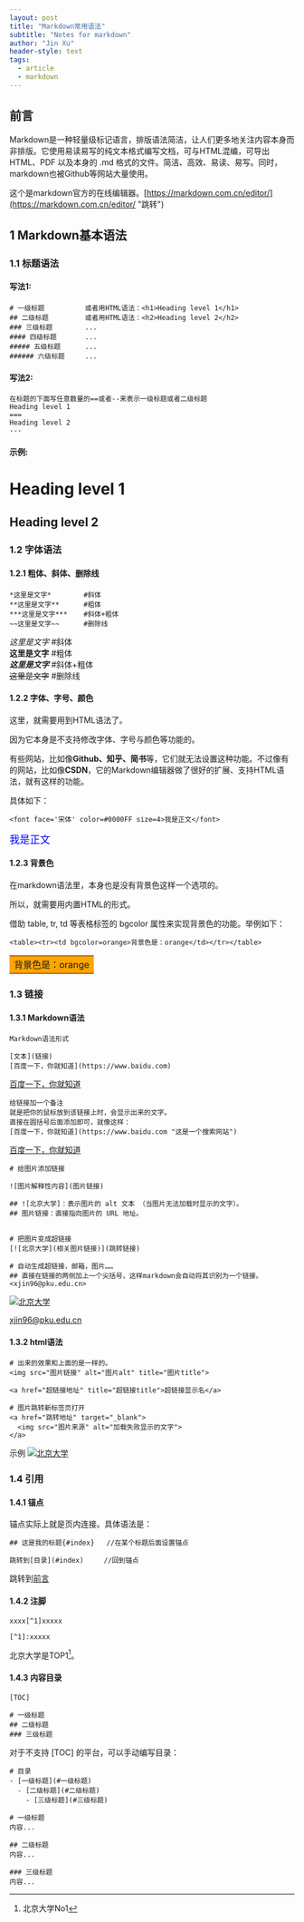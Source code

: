 ```yaml
---
layout: post
title: "Markdown常用语法"
subtitle: "Notes for markdown"
author: "Jin Xu"
header-style: text
tags:
  - article
  - markdown
---
```


## 前言   

Markdown是一种轻量级标记语言，排版语法简洁，让人们更多地关注内容本身而非排版。它使用易读易写的纯文本格式编写文档，可与HTML混编，可导出 HTML、PDF 以及本身的 .md 格式的文件。简洁、高效、易读、易写。同时，markdown也被Github等网站大量使用。

这个是markdown官方的在线编辑器。[https://markdown.com.cn/editor/](https://markdown.com.cn/editor/ "跳转")

## 1 Markdown基本语法      
### 1.1 标题语法  
#### 写法1:
```
# 一级标题          或者用HTML语法：<h1>Heading level 1</h1>
## 二级标题         或者用HTML语法：<h2>Heading level 2</h2>
### 三级标题        ...
#### 四级标题       ...
##### 五级标题      ...
###### 六级标题     ...
```
#### 写法2:
```
在标题的下面写任意数量的==或者--来表示一级标题或者二级标题
Heading level 1
===
Heading level 2
---
```
#### 示例:  

Heading level 1
===

Heading level 2
---

### 1.2 字体语法

#### 1.2.1 粗体、斜体、删除线
```
*这里是文字*        #斜体     
**这里是文字**      #粗体  
***这里是文字***    #斜体+粗体    
~~这里是文字~~      #删除线  
```
*这里是文字*        #斜体     
<br> **这里是文字**      #粗体      
<br> ***这里是文字***    #斜体+粗体    
<br> ~~这里是文字~~      #删除线      

#### 1.2.2 字体、字号、颜色
这里，就需要用到HTML语法了。

因为它本身是不支持修改字体、字号与颜色等功能的。

有些网站，比如像**Github、知乎、简书**等，它们就无法设置这种功能。不过像有的网站，比如像**CSDN**，它的Markdown编辑器做了很好的扩展、支持HTML语法，就有这样的功能。

具体如下：
```
<font face='宋体' color=#0000FF size=4>我是正文</font>   
```
<font face='宋体' color=#0000FF size=4>我是正文</font>    

#### 1.2.3 背景色
在markdown语法里，本身也是没有背景色这样一个选项的。

所以，就需要用内置HTML的形式。

借助 table, tr, td 等表格标签的 bgcolor 属性来实现背景色的功能。举例如下：

```
<table><tr><td bgcolor=orange>背景色是：orange</td></tr></table>
```
<table><tr><td bgcolor=orange>背景色是：orange</td></tr></table>

### 1.3 链接
#### 1.3.1 Markdown语法
```
Markdown语法形式

[文本](链接) 
[百度一下，你就知道](https://www.baidu.com)
```
[百度一下，你就知道](https://www.baidu.com)

```
给链接加一个备注
就是把你的鼠标放到该链接上时，会显示出来的文字。
直接在圆括号后面添加即可，就像这样：
[百度一下，你就知道](https://www.baidu.com "这是一个搜索网站") 
```
[百度一下，你就知道](https://www.baidu.com "这是一个搜索网站")



```
# 给图片添加链接     

![图片解释性内容](图片链接)
      
## ![北京大学]：表示图片的 alt 文本 （当图片无法加载时显示的文字）。  
## 图片链接：直接指向图片的 URL 地址。 


# 把图片变成超链接  
[![北京大学](相关图片链接)](跳转链接)

# 自动生成超链接，邮箱，图片……  
## 直接在链接的两侧加上一个尖括号，这样markdown会自动将其识别为一个链接。
<xjin96@pku.edu.cn>   
```
[![北京大学](https://www.pku.edu.cn/Uploads/Picture/2019/12/26/s5e04176fbbfa3.png)](https://www.pku.edu.cn/)

<xjin96@pku.edu.cn>  


#### 1.3.2 html语法     

```
# 出来的效果和上面的是一样的。
<img src="图片链接" alt="图片alt" title="图片title">

<a href="超链接地址" title="超链接title">超链接显示名</a>  
```

```
# 图片跳转新标签页打开
<a href="跳转地址" target="_blank">
  <img src="图片来源" alt="加载失败显示的文字">
</a>
```
示例
<a href="https://www.pku.edu.cn/" target="_blank">
  <img src="https://www.pku.edu.cn/Uploads/Picture/2019/12/26/s5e04176fbbfa3.png" alt="北京大学">
</a>

### 1.4 引用     
#### 1.4.1 锚点
锚点实际上就是页内连接。具体语法是：
```
## 这是我的标题{#index}   //在某个标题后面设置锚点

跳转到[目录](#index)		//回到锚点
```
跳转到[前言](#前言)                 

#### 1.4.2 注脚
```
xxxx[^1]xxxxx

[^1]:xxxxx
```
北京大学是TOP1[^1]。

[^1]:北京大学No1

#### 1.4.3 内容目录 
```
[TOC]

# 一级标题
## 二级标题
### 三级标题
```
对于不支持 [TOC] 的平台，可以手动编写目录：

```
# 目录
- [一级标题](#一级标题)
  - [二级标题](#二级标题)
    - [三级标题](#三级标题)

# 一级标题
内容...

## 二级标题
内容...

### 三级标题
内容...
```








